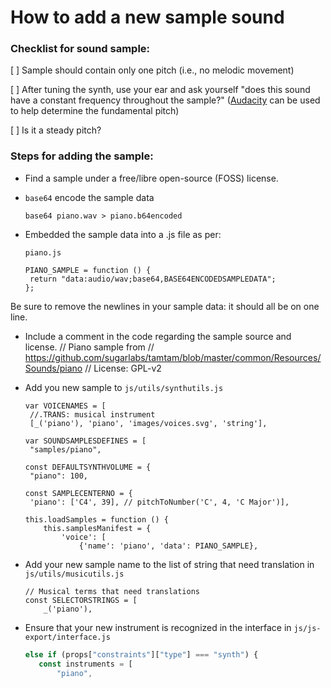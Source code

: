 How to add a new sample sound
=============================

### Checklist for sound sample:

[ ] Sample should contain only one pitch (i.e., no melodic movement)

[ ] After tuning the synth, use your ear and ask yourself "does this sound have a constant frequency throughout the sample?" ([Audacity](https://manual.audacityteam.org/man/change_pitch.html) can be used to help determine the fundamental pitch)

[ ] Is it a steady pitch?

### Steps for adding the sample:

* Find a sample under a free/libre open-source (FOSS) license.

* `base64` encode the sample data

  ```
  base64 piano.wav > piano.b64encoded
  ```

* Embedded the sample data into a .js file as per:

   ```
   piano.js

   PIANO_SAMPLE = function () {
    return "data:audio/wav;base64,BASE64ENCODEDSAMPLEDATA";
   };
   ```

Be sure to remove the newlines in your sample data: it should all be
on one line.

* Include a comment in the code regarding the sample source and license.
  // Piano sample from
  // https://github.com/sugarlabs/tamtam/blob/master/common/Resources/Sounds/piano
  // License: GPL-v2

* Add you new sample to `js/utils/synthutils.js`

   ```
   var VOICENAMES = [
    //.TRANS: musical instrument
    [_('piano'), 'piano', 'images/voices.svg', 'string'],

   var SOUNDSAMPLESDEFINES = [
    "samples/piano",

   const DEFAULTSYNTHVOLUME = {
    "piano": 100, 

   const SAMPLECENTERNO = {
    'piano': ['C4', 39], // pitchToNumber('C', 4, 'C Major')],

   this.loadSamples = function () {
       this.samplesManifest = {
           'voice': [
               {'name': 'piano', 'data': PIANO_SAMPLE},
   ```

* Add your new sample name to the list of string that need translation
in `js/utils/musicutils.js`

   ```
   // Musical terms that need translations
   const SELECTORSTRINGS = [
       _('piano'),
   ```

-   Ensure that your new instrument is recognized in the interface in `js/js-export/interface.js`

    ```javascript
    else if (props["constraints"]["type"] === "synth") {
       const instruments = [
           "piano",
    ````
